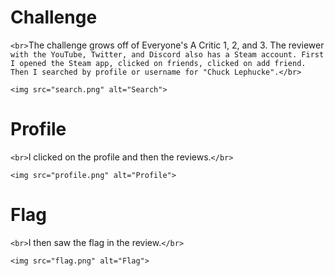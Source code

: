 <h1>Challenge</h1>

`<br>`The challenge grows off of Everyone's A Critic 1, 2, and 3. The reviewer `with the YouTube, Twitter, and Discord also has a Steam account. First I opened the Steam app, clicked on friends, clicked on add friend. Then I searched by profile or username for "Chuck Lephucke".</br>`

`<img src="search.png" alt="Search">`

<h1>Profile</h1>

`<br>`I clicked on the profile and then the reviews.`</br>`

`<img src="profile.png" alt="Profile">`

<h1>Flag</h1>

`<br>`I then saw the flag in the review.`</br>`

`<img src="flag.png" alt="Flag">`
